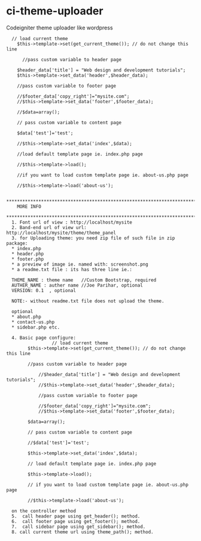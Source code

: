 ci-theme-uploader
=================

Codeigniter theme uploader like wordpress


      // load current theme 
	    $this->template->set(get_current_theme()); // do not change this line

		  //pass custom variable to header page

  		$header_data['title'] = "Web design and development tutorials";  		
  		$this->template->set_data('header',$header_data);

  		//pass custom variable to footer page	 

  		//$footer_data['copy_right']="mysite.com";
  		//$this->template->set_data('footer',$footer_data); 	  	
	  	
	    //$data=array();
	  	
	  	// pass custom variable to content page

	  	$data['test']='test'; 

	  	//$this->template->set_data('index',$data);

	  	//load default template page ie. index.php page

	    //$this->template->load(); 

	  	//if you want to load custom template page ie. about-us.php page

	  	//$this->template->load('about-us');
      
      *************************************************************************************
        MORE INFO
      *************************************************************************************
      1. Font url of view : http://localhost/mysite
      2. Band-end url of view url: http://localhost/mysite/theme/theme_panel
      3. for Uploading theme: you need zip file of such file in zip package:
      * index.php
      * header.php
      * footer.php
      * a preview of image ie. named with: screenshot.png
      * a readme.txt file : its has three line ie.:
      
      THEME_NAME : theme name   //Custom Bootstrap, required
      AUTHER_NAME : auther name //Joe Parihar, optional
      VERSION: 0.1  , optional
      
      NOTE:- without readme.txt file does not upload the theme.
      
      optional
      * about.php
      * contact-us.php
      * sidebar.php etc.
      
      4. Basic page configure: 
                     // load current theme 
        	$this->template->set(get_current_theme()); // do not change this line
      
      		//pass custom variable to header page
      
        		//$header_data['title'] = "Web design and development tutorials";  		
        		//$this->template->set_data('header',$header_data);
      
        		//pass custom variable to footer page	 
      
        		//$footer_data['copy_right']="mysite.com";
        		//$this->template->set_data('footer',$footer_data); 	  	
      	  	
      	  	$data=array();
      	  	
      	  	// pass custom variable to content page
      
      	  	//$data['test']='test'; 
      
      	  	$this->template->set_data('index',$data);
      
      	  	// load default template page ie. index.php page
      
      	  	$this->template->load(); 
      
      	  	// if you want to load custom template page ie. about-us.php page
      
      	  	//$this->template->load('about-us');
      
      on the controller method
      5.  call header page using get_header(); method.
      6.  call footer page using get_footer(); method.
      7.  call sidebar page using get_sidebar(); method.
      8. call current theme url using theme_path(); method.
      
